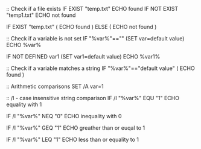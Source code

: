 :: Check if a file exists
IF EXIST "temp.txt" ECHO found
IF NOT EXIST "temp1.txt" ECHO not found

IF EXIST "temp.txt" (
	ECHO found
) ELSE (
	ECHO not found
)

:: Check if a variable is not set
IF "%var%"=="" (SET var=default value)
ECHO %var%

IF NOT DEFINED var1 (SET var1=default value)
ECHO %var1%

:: Check if a variable matches a string
IF "%var%"=="default value" (
	ECHO found
)

:: Arithmetic comparisons
SET /A var=1

:: /I - case insensitive string comparison
IF /I "%var%" EQU "1" ECHO equality with 1

IF /I "%var%" NEQ "0" ECHO inequality with 0

IF /I "%var%" GEQ "1" ECHO greather than or euqal to 1

IF /I "%var%" LEQ "1" ECHO less than or equality to 1


